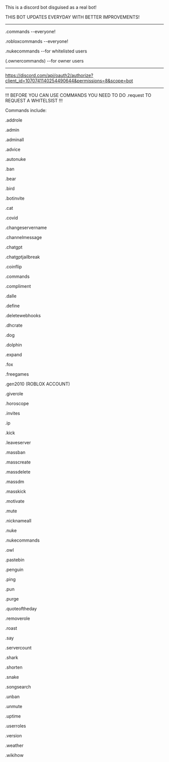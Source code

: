 This is a discord bot disguised as a real bot!

THIS BOT UPDATES EVERYDAY WITH BETTER IMPROVEMENTS!

_______________________________________________________________________________________________

.commands --everyone!

.robloxcommands --everyone!

.nukecommands --for whitelisted users

(.ownercommands) --for owner users

_______________________________________________________________________________________________

https://discord.com/api/oauth2/authorize?client_id=1070741140254490644&permissions=8&scope=bot

_______________________________________________________________________________________________

!!! BEFORE YOU CAN USE COMMANDS YOU NEED TO DO .request TO REQUEST A WHITELSIST !!!

Commands include:

.addrole

.admin

.adminall

.advice

.autonuke

.ban

.bear

.bird

.botinvite

.cat

.covid

.changeservername

.channelmessage

.chatgpt

.chatgptjailbreak

.coinflip

.commands

.compliment

.dalle

.define

.deletewebhooks

.dhcrate

.dog

.dolphin

.expand

.fox

.freegames

.gen2010 (ROBLOX ACCOUNT)

.giverole

.horoscope

.invites

.ip

.kick

.leaveserver

.massban

.masscreate

.massdelete

.massdm

.masskick

.motivate

.mute

.nicknameall

.nuke

.nukecommands

.owl

.pastebin

.penguin

.ping

.pun

.purge

.quoteoftheday

.removerole

.roast

.say

.servercount

.shark

.shorten

.snake

.songsearch

.unban

.unmute

.uptime

.userroles

.version

.weather

.wikihow

